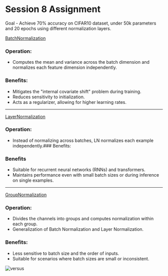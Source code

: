 # Session 8 Assignment

Goal - Achieve 70% accuracy on CIFAR10 dataset, under 50k parameters and 20 epochs using different normalization layers.

[BatchNormalization](./batchnorm.ipynb)

### Operation: 
- Computes the mean and variance across the batch dimension and normalizes each feature dimension independently.
### Benefits:
- Mitigates the "internal covariate shift" problem during training.
- Reduces sensitivity to initialization.
- Acts as a regularizer, allowing for higher learning rates.

---

[LayerNormalization](./layernorm.ipynb)

### Operation:
- Instead of normalizing across batches, LN normalizes each example independently.### Benefits:
### Benefits
- Suitable for recurrent neural networks (RNNs) and transformers.
- Maintains performance even with small batch sizes or during inference on single examples.

---

[GroupNormalization](./groupnorm.ipynb)

### Operation: 
- Divides the channels into groups and computes normalization within each group.
- Generalization of Batch Normalization and Layer Normalization.
### Benefits:
- Less sensitive to batch size and the order of inputs.
- Suitable for scenarios where batch sizes are small or inconsistent.

![versus](https://pic1.zhimg.com/v2-27977bfda164cc78cbef54c5da70d503_1440w.jpg?source=172ae18b)

